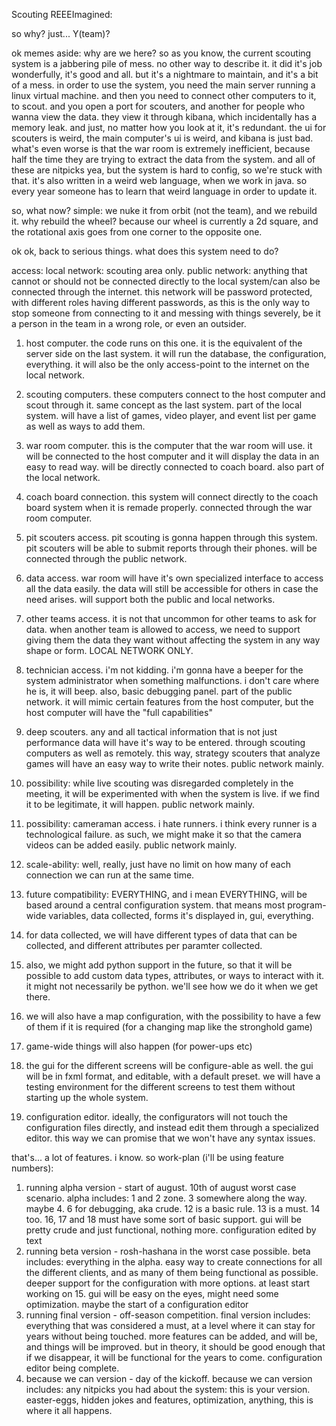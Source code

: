 Scouting REEEImagined:


so why? just... Y(team)?




ok memes aside: why are we here?
so as you know, the current scouting system is a jabbering pile of mess.
no other way to describe it. it did it's job wonderfully, it's good and all.
but it's a nightmare to maintain, and it's a bit of a mess.
in order to use the system, you need the main server running a linux virtual machine.
and then you need to connect other computers to it, to scout.
and you open a port for scouters, and another for people who wanna view the data.
they view it through kibana, which incidentally has a memory leak.
and just, no matter how you look at it, it's redundant.
the ui for scouters is weird, the main computer's ui is weird, and kibana is just bad.
what's even worse is that the war room is extremely inefficient, because half the
time they are trying to extract the data from the system.
and all of these are nitpicks yea, but the system is hard to config, so we're stuck with that.
it's also written in a weird web language, when we work in java. so every year someone has to learn that weird language in order to update it.



so, what now?
simple:
we nuke it from orbit (not the team), and we rebuild it. why rebuild the wheel?
because our wheel is currently a 2d square, and the rotational axis goes from one corner to the opposite one.

ok ok, back to serious things. what does this system need to do?

access:
local network: scouting area only.
public network: anything that cannot or should not be connected directly to the local system/can also be connected through the internet. this network will be password protected, with different roles having different passwords, as this is the only way to stop
someone from connecting to it and messing with things severely, be it a person in the team in a wrong role, or even an outsider.

1) host computer. the code runs on this one. it is the equivalent of the server side on the last system. it will run the database, the configuration, everything. it will also be the only access-point to the internet on the local network.
2) scouting computers. these computers connect to the host computer and scout through it. same concept as the last system. part of the local system. will have a list of games, video player, and event list per game as well as ways to add them.
3) war room computer. this is the computer that the war room will use. it will be connected to the host computer and it will display the data in an easy to read way. will be directly connected to coach board. also part of the local network.
4) coach board connection. this system will connect directly to the coach board system when it is remade properly. connected through the war room computer.
5) pit scouters access. pit scouting is gonna happen through this system. pit scouters will be able to submit reports through their phones. will be connected through the public network.
6) data access. war room will have it's own specialized interface to access all the data easily. the data will still be accessible for others in case the need arises. will support both the public and local networks.
7) other teams access. it is not that uncommon for other teams to ask for data. when another team is allowed to access, we need to support giving them the data they want without affecting the system in any way shape or form. LOCAL NETWORK ONLY.
8) technician access. i'm not kidding. i'm gonna have a beeper for the system administrator when something malfunctions. i don't care where he is, it will beep. also, basic debugging panel. part of the public network. it will mimic certain features from the host computer, but the host computer will have the "full capabilities"
9) deep scouters. any and all tactical information that is not just performance data will have it's way to be entered. through scouting computers as well as remotely. this way, strategy scouters that analyze games will have an easy way to write their notes. public network mainly.
10) possibility: while live scouting was disregarded completely in the meeting, it will be experimented with when the system is live. if we find it to be legitimate, it will happen. public network mainly.
11) possibility: cameraman access. i hate runners. i think every runner is a technological failure. as such, we might make it so that the camera videos can be added easily. public network mainly.

12) scale-ability:
well, really, just have no limit on how many of each connection we can run at the same time.

13) future compatibility: EVERYTHING, and i mean EVERYTHING, will be based around a central configuration system.
that means most program-wide variables, data collected, forms it's displayed in, gui, everything.
14) for data collected, we will have different types of data that can be collected, and different attributes per paramter collected.
15) also, we might add python support in the future, so that it will be possible to add custom data types, attributes, or ways to interact with it.
it might not necessarily be python. we'll see how we do it when we get there.
16) we will also have a map configuration, with the possibility to have a few of them if it is required (for a changing map like the stronghold game)
17) game-wide things will also happen (for power-ups etc)
18) the gui for the different screens will be configure-able as well. the gui will be in fxml format, and editable, with a default preset.
we will have a testing environment for the different screens to test them without starting up the whole system.
19) configuration editor. ideally, the configurators will not touch the configuration files directly, and instead edit them through a specialized editor. this way we can promise that we won't have any syntax issues.


that's... a lot of features. i know. so work-plan (i'll be using feature numbers):
1) running alpha version - start of august. 10th of august worst case scenario.
alpha includes: 1 and 2 zone. 3 somewhere along the way. maybe 4. 6 for debugging, aka crude. 12 is a basic rule. 13 is a must. 14 too. 16, 17 and 18 must have some sort of basic support.
gui will be pretty crude and just functional, nothing more. configuration edited by text
2) running beta version - rosh-hashana in the worst case possible.
beta includes: everything in the alpha. easy way to create connections for all the different clients, and as many of them being functional as possible. deeper support for the configuration with more options. at least start working on 15.
gui will be easy on the eyes, might need some optimization. maybe the start of a configuration editor
3) running final version - off-season competition.
final version includes: everything that was considered a must, at a level where it can stay for years without being touched. more features can be added, and will be,
and things will be improved. but in theory, it should be good enough that if we disappear, it will be functional for the years to come. configuration editor being complete.
4) because we can version - day of the kickoff.
because we can version includes: any nitpicks you had about the system: this is your version. easter-eggs, hidden jokes and features, optimization, anything, this is where it all happens.